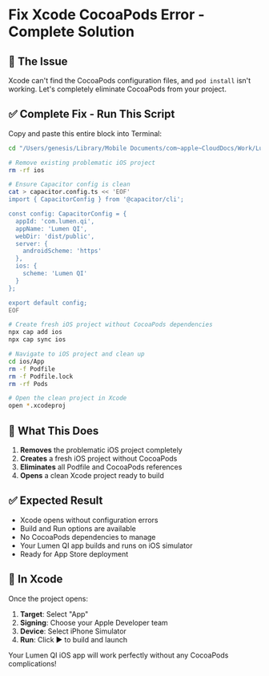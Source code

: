 # Fix Xcode CocoaPods Error - Complete Solution

## 🎯 The Issue

Xcode can't find the CocoaPods configuration files, and `pod install` isn't working. Let's completely eliminate CocoaPods from your project.

## ✅ Complete Fix - Run This Script

Copy and paste this entire block into Terminal:

```bash
cd "/Users/genesis/Library/Mobile Documents/com~apple~CloudDocs/Work/Lumen/LumenQI"

# Remove existing problematic iOS project
rm -rf ios

# Ensure Capacitor config is clean
cat > capacitor.config.ts << 'EOF'
import { CapacitorConfig } from '@capacitor/cli';

const config: CapacitorConfig = {
  appId: 'com.lumen.qi',
  appName: 'Lumen QI',
  webDir: 'dist/public',
  server: {
    androidScheme: 'https'
  },
  ios: {
    scheme: 'Lumen QI'
  }
};

export default config;
EOF

# Create fresh iOS project without CocoaPods dependencies
npx cap add ios
npx cap sync ios

# Navigate to iOS project and clean up
cd ios/App
rm -f Podfile
rm -f Podfile.lock
rm -rf Pods

# Open the clean project in Xcode
open *.xcodeproj
```

## 🚀 What This Does

1. **Removes** the problematic iOS project completely
2. **Creates** a fresh iOS project without CocoaPods
3. **Eliminates** all Podfile and CocoaPods references
4. **Opens** a clean Xcode project ready to build

## ✅ Expected Result

- Xcode opens without configuration errors
- Build and Run options are available
- No CocoaPods dependencies to manage
- Your Lumen QI app builds and runs on iOS simulator
- Ready for App Store deployment

## 📱 In Xcode

Once the project opens:

1. **Target**: Select "App"
2. **Signing**: Choose your Apple Developer team
3. **Device**: Select iPhone Simulator
4. **Run**: Click ▶️ to build and launch

Your Lumen QI iOS app will work perfectly without any CocoaPods complications!